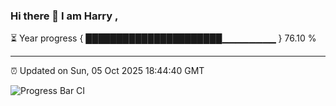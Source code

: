 ### Hi there 👋 I am Harry , 

⏳ Year progress { ██████████████████████▁▁▁▁▁▁▁▁ } 76.10 %

---

⏰ Updated on Sun, 05 Oct 2025 18:44:40 GMT

![Progress Bar CI](https://github.com/duykhang68/duykhang68/workflows/Progress%20Bar%20CI/badge.svg)
